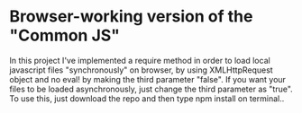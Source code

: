 # Browser-working version of the "Common JS"

In this project I've implemented a require method in order to load local javascript files "synchronously" on browser, by using XMLHttpRequest object and no eval! by making the third parameter "false". If you want your files to be loaded asynchronously, just change the third parameter as "true".
To use this, just download the repo and then type npm install on terminal..

